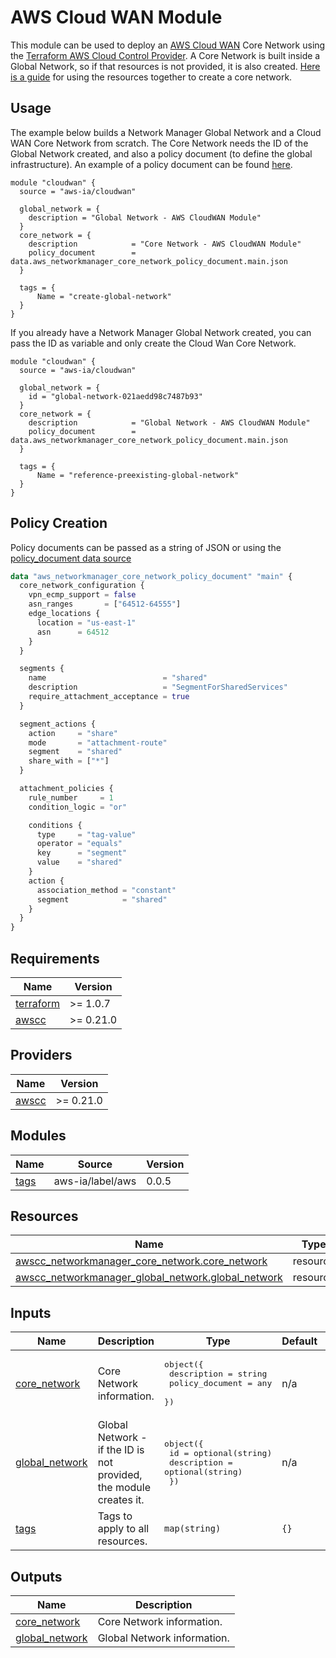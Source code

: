 <!-- BEGIN_TF_DOCS -->
# AWS Cloud WAN Module

This module can be used to deploy an [AWS Cloud WAN](https://docs.aws.amazon.com/vpc/latest/cloudwan/what-is-cloudwan.html) Core Network using the [Terraform AWS Cloud Control Provider](https://github.com/hashicorp/terraform-provider-awscc). A Core Network is built inside a Global Network, so if that resources is not provided, it is also created. [Here is a guide](https://registry.terraform.io/providers/hashicorp/aws/latest/docs/guides/using-aws-with-awscc-provider) for using the resources together to create a core network.

## Usage

The example below builds a Network Manager Global Network and a Cloud WAN Core Network from scratch. The Core Network needs the ID of the Global Network created, and also a policy document (to define the global infrastructure). An example of a policy document can be found [here](https://github.com/aws-ia/terraform-aws-cloudwan/blob/61f2261fc753dca2317b7c8b3973180894d8876e/examples/with_globalnetwork/main.tf#L29-L67).

```hcl
module "cloudwan" {
  source = "aws-ia/cloudwan"

  global_network = {
    description = "Global Network - AWS CloudWAN Module"
  }
  core_network = {
    description            = "Core Network - AWS CloudWAN Module"
    policy_document        = data.aws_networkmanager_core_network_policy_document.main.json
  }

  tags = {
      Name = "create-global-network"
  }
}
```

If you already have a Network Manager Global Network created, you can pass the ID as variable and only create the Cloud Wan Core Network.

```hcl
module "cloudwan" {
  source = "aws-ia/cloudwan"

  global_network = {
    id = "global-network-021aedd98c7487b93"
  }
  core_network = {
    description            = "Global Network - AWS CloudWAN Module"
    policy_document        = data.aws_networkmanager_core_network_policy_document.main.json
  }

  tags = {
      Name = "reference-preexisting-global-network"
  }
}
```

## Policy Creation

Policy documents can be passed as a string of JSON or using the [policy\_document data source](https://registry.terraform.io/providers/hashicorp/aws/latest/docs/data-sources/networkmanager_core_network_policy_document)

```terraform
data "aws_networkmanager_core_network_policy_document" "main" {
  core_network_configuration {
    vpn_ecmp_support = false
    asn_ranges       = ["64512-64555"]
    edge_locations {
      location = "us-east-1"
      asn      = 64512
    }
  }

  segments {
    name                          = "shared"
    description                   = "SegmentForSharedServices"
    require_attachment_acceptance = true
  }

  segment_actions {
    action     = "share"
    mode       = "attachment-route"
    segment    = "shared"
    share_with = ["*"]
  }

  attachment_policies {
    rule_number     = 1
    condition_logic = "or"

    conditions {
      type     = "tag-value"
      operator = "equals"
      key      = "segment"
      value    = "shared"
    }
    action {
      association_method = "constant"
      segment            = "shared"
    }
  }
}
```

## Requirements

| Name | Version |
|------|---------|
| <a name="requirement_terraform"></a> [terraform](#requirement\_terraform) | >= 1.0.7 |
| <a name="requirement_awscc"></a> [awscc](#requirement\_awscc) | >= 0.21.0 |

## Providers

| Name | Version |
|------|---------|
| <a name="provider_awscc"></a> [awscc](#provider\_awscc) | >= 0.21.0 |

## Modules

| Name | Source | Version |
|------|--------|---------|
| <a name="module_tags"></a> [tags](#module\_tags) | aws-ia/label/aws | 0.0.5 |

## Resources

| Name | Type |
|------|------|
| [awscc_networkmanager_core_network.core_network](https://registry.terraform.io/providers/hashicorp/awscc/latest/docs/resources/networkmanager_core_network) | resource |
| [awscc_networkmanager_global_network.global_network](https://registry.terraform.io/providers/hashicorp/awscc/latest/docs/resources/networkmanager_global_network) | resource |

## Inputs

| Name | Description | Type | Default | Required |
|------|-------------|------|---------|:--------:|
| <a name="input_core_network"></a> [core\_network](#input\_core\_network) | Core Network information. | <pre>object({<br>    description     = string<br>    policy_document = any<br>  })</pre> | n/a | yes |
| <a name="input_global_network"></a> [global\_network](#input\_global\_network) | Global Network - if the ID is not provided, the module creates it. | <pre>object({<br>    id          = optional(string)<br>    description = optional(string)<br>  })</pre> | n/a | yes |
| <a name="input_tags"></a> [tags](#input\_tags) | Tags to apply to all resources. | `map(string)` | `{}` | no |

## Outputs

| Name | Description |
|------|-------------|
| <a name="output_core_network"></a> [core\_network](#output\_core\_network) | Core Network information. |
| <a name="output_global_network"></a> [global\_network](#output\_global\_network) | Global Network information. |
<!-- END_TF_DOCS -->